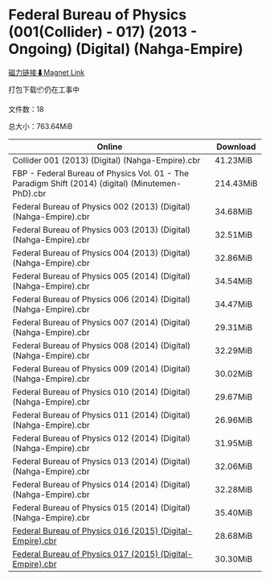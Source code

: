 # Federal Bureau of Physics (001(Collider) - 017) (2013 - Ongoing) (Digital) (Nahga-Empire)

[磁力链接⬇Magnet Link](magnet:?xt=urn:btih:27ebdd78005294b5946b8fe39e45493fd634bc4a&dn=Federal%20Bureau%20of%20Physics%20%28001%28Collider%29%20-%20017%29%20%282013%20-%20Ongoing%29%20%28Digital%29%20%28Nahga-Empire%29)

打包下载📦仍在工事中

文件数：18

总大小：763.64MiB

Online | Download
--- | ---
Collider 001 (2013) (Digital) (Nahga-Empire).cbr | 41.23MiB
FBP - Federal Bureau of Physics Vol. 01 - The Paradigm Shift (2014) (digital) (Minutemen-PhD).cbr | 214.43MiB
Federal Bureau of Physics 002 (2013) (Digital) (Nahga-Empire).cbr | 34.68MiB
Federal Bureau of Physics 003 (2013) (Digital) (Nahga-Empire).cbr | 32.51MiB
Federal Bureau of Physics 004 (2013) (Digital) (Nahga-Empire).cbr | 32.86MiB
Federal Bureau of Physics 005 (2014) (Digital) (Nahga-Empire).cbr | 34.54MiB
Federal Bureau of Physics 006 (2014) (Digital) (Nahga-Empire).cbr | 34.47MiB
Federal Bureau of Physics 007 (2014) (Digital) (Nahga-Empire).cbr | 29.31MiB
Federal Bureau of Physics 008 (2014) (Digital) (Nahga-Empire).cbr | 32.29MiB
Federal Bureau of Physics 009 (2014) (Digital) (Nahga-Empire).cbr | 30.02MiB
Federal Bureau of Physics 010 (2014) (Digital) (Nahga-Empire).cbr | 29.67MiB
Federal Bureau of Physics 011 (2014) (Digital) (Nahga-Empire).cbr | 26.96MiB
Federal Bureau of Physics 012 (2014) (Digital) (Nahga-Empire).cbr | 31.95MiB
Federal Bureau of Physics 013 (2014) (Digital) (Nahga-Empire).cbr | 32.06MiB
Federal Bureau of Physics 014 (2014) (Digital) (Nahga-Empire).cbr | 32.28MiB
Federal Bureau of Physics 015 (2014) (Digital) (Nahga-Empire).cbr | 35.40MiB
[Federal Bureau of Physics 016 (2015) (Digital-Empire).cbr](https://github.com/alicewish/markdown/blob/master/comic/Federal-Bureau-of-Physics-016-2015-Digital-Empire-cbr.md) | 28.68MiB
[Federal Bureau of Physics 017 (2015) (Digital-Empire).cbr](https://github.com/alicewish/markdown/blob/master/comic/Federal-Bureau-of-Physics-017-2015-Digital-Empire-cbr.md) | 30.30MiB